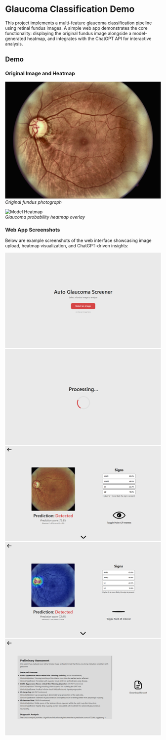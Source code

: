 # Glaucoma Classification Demo

This project implements a multi-feature glaucoma classification pipeline using retinal fundus images. A simple web app demonstrates the core functionality: displaying the original fundus image alongside a model-generated heatmap, and integrates with the ChatGPT API for interactive analysis. 

## Demo

### Original Image and Heatmap

![Original Fundus Image](images/images/image.JPG)  
*Original fundus photograph*

![Model Heatmap](images/images/heatmap.png)  
*Glaucoma probability heatmap overlay*

### Web App Screenshots

Below are example screenshots of the web interface showcasing image upload, heatmap visualization, and ChatGPT-driven insights:

![Web App Screenshot 1](images/images/ex1.png)  
![Web App Screenshot 2](images/images/ex2.png)  
![Web App Screenshot 3](images/images/ex4.png)  
![Web App Screenshot 4](images/images/ex3.png)  
![Web App Screenshot 5](images/images/ex5.png)  
